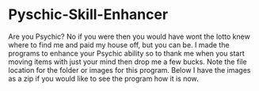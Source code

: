 # Pyschic-Skill-Enhancer
Are you Psychic? No if you were then you would have wont the lotto knew where to find me and paid my house off, but you can be. I made the programs to enhance your Psychic ability so to thank me when you start moving items with just your mind then drop me a few bucks. Note the file location for the folder or images for this program. Below I have the images as a zip if you would like to see the program how it is now.
